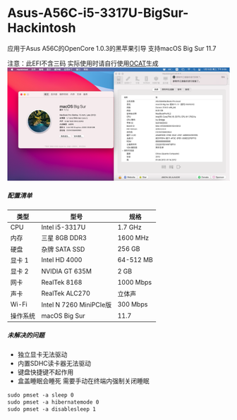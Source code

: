 # Asus-A56C-i5-3317U-BigSur-Hackintosh

应用于Asus A56C的OpenCore 1.0.3的黑苹果引导 支持macOS Big Sur 11.7

注意：此EFI不含三码 实际使用时请自行使用[OCAT](https://github.com/ic005k/OCAuxiliaryTools)生成
![](Image.png)

##### 配置清单
|类型|型号|规格|
|---|---|---|
|CPU|Intel i5-3317U|1.7 GHz|
|内存|三星 8GB DDR3|1600 MHz|
|硬盘|杂牌 SATA SSD|256 GB|
|显卡 1|Intel HD 4000|64-512 MB|
|显卡 2|NVIDIA GT 635M|2 GB|
|网卡|RealTek 8168|1000 Mbps|
|声卡|RealTek ALC270|立体声|
|Wi-Fi|Intel N 7260 MiniPCIe版|300 Mbps|
|操作系统|macOS Big Sur|11.7|

##### 未解决的问题
- 独立显卡无法驱动
- 内置SDHC读卡器无法驱动
- 键盘快捷键不起作用
- 盒盖睡眠会睡死 需要手动在终端内强制关闭睡眠
```
sudo pmset -a sleep 0
sudo pmset -a hibernatemode 0
sudo pmset -a disablesleep 1
```
